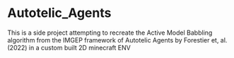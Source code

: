 # Autotelic_Agents
 This is a side project attempting to recreate the Active Model Babbling algorithm from the IMGEP framework of Autotelic Agents by Forestier et, al. (2022) in a custom built 2D minecraft ENV
